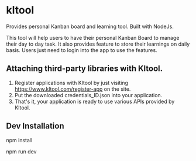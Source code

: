 # kltool
Provides personal Kanban board and learning tool. Built with NodeJs.

This tool will help users to have their personal Kanban Board to manage their day to day task.
It also provides feature to store their learnings on daily basis.
Users just need to login into the app to use the features.

## Attaching third-party libraries with Kltool.
1. Register applications with Kltool by just visiting https://www.kltool.com/register-app on the site.
2. Put the downloaded credentials_ID.json into your application.
3. That's it, your application is ready to use various APIs provided by Kltool.

## Dev Installation
npm install

npm run dev
